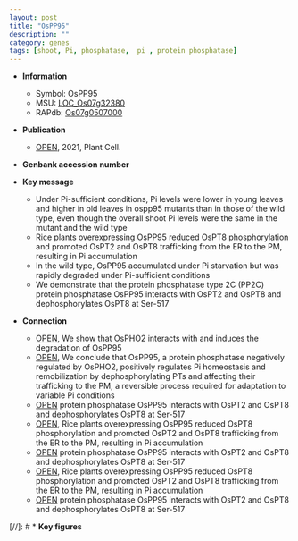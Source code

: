 ```yaml
---
layout: post
title: "OsPP95"
description: ""
category: genes
tags: [shoot, Pi, phosphatase,  pi , protein phosphatase]
---
```


* **Information**  
    + Symbol: OsPP95  
    + MSU: [LOC_Os07g32380](http://rice.plantbiology.msu.edu/cgi-bin/ORF_infopage.cgi?orf=LOC_Os07g32380)  
    + RAPdb: [Os07g0507000](http://rapdb.dna.affrc.go.jp/viewer/gbrowse_details/irgsp1?name=Os07g0507000)  

* **Publication**  
    + [OPEN](http://www.ncbi.nlm.nih.gov/pubmed?term=PROTEIN+PHOSPHATASE95+Regulates+Phosphate+Homeostasis+by+Affecting+Phosphate+Transporter+Trafficking+in+Rice[OPEN]%5BTitle%5D), 2021, Plant Cell.

* **Genbank accession number**  

* **Key message**  
    + Under Pi-sufficient conditions, Pi levels were lower in young leaves and higher in old leaves in ospp95 mutants than in those of the wild type, even though the overall shoot Pi levels were the same in the mutant and the wild type
    + Rice plants overexpressing OsPP95 reduced OsPT8 phosphorylation and promoted OsPT2 and OsPT8 trafficking from the ER to the PM, resulting in Pi accumulation
    + In the wild type, OsPP95 accumulated under Pi starvation but was rapidly degraded under Pi-sufficient conditions
    + We demonstrate that the protein phosphatase type 2C (PP2C) protein phosphatase OsPP95 interacts with OsPT2 and OsPT8 and dephosphorylates OsPT8 at Ser-517

* **Connection**  
    + [OPEN](http://www.ncbi.nlm.nih.gov/pubmed?term=PROTEIN+PHOSPHATASE95+Regulates+Phosphate+Homeostasis+by+Affecting+Phosphate+Transporter+Trafficking+in+Rice[OPEN]%5BTitle%5D),  We show that OsPHO2 interacts with and induces the degradation of OsPP95
    + [OPEN](http://www.ncbi.nlm.nih.gov/pubmed?term=PROTEIN+PHOSPHATASE95+Regulates+Phosphate+Homeostasis+by+Affecting+Phosphate+Transporter+Trafficking+in+Rice[OPEN]%5BTitle%5D),  We conclude that OsPP95, a protein phosphatase negatively regulated by OsPHO2, positively regulates Pi homeostasis and remobilization by dephosphorylating PTs and affecting their trafficking to the PM, a reversible process required for adaptation to variable Pi conditions
    + [OPEN](PP2C) protein phosphatase OsPP95 interacts with OsPT2 and OsPT8 and dephosphorylates OsPT8 at Ser-517
    + [OPEN](http://www.ncbi.nlm.nih.gov/pubmed?term=PROTEIN+PHOSPHATASE95+Regulates+Phosphate+Homeostasis+by+Affecting+Phosphate+Transporter+Trafficking+in+Rice[OPEN]%5BTitle%5D),  Rice plants overexpressing OsPP95 reduced OsPT8 phosphorylation and promoted OsPT2 and OsPT8 trafficking from the ER to the PM, resulting in Pi accumulation
    + [OPEN](PP2C) protein phosphatase OsPP95 interacts with OsPT2 and OsPT8 and dephosphorylates OsPT8 at Ser-517
    + [OPEN](http://www.ncbi.nlm.nih.gov/pubmed?term=PROTEIN+PHOSPHATASE95+Regulates+Phosphate+Homeostasis+by+Affecting+Phosphate+Transporter+Trafficking+in+Rice[OPEN]%5BTitle%5D),  Rice plants overexpressing OsPP95 reduced OsPT8 phosphorylation and promoted OsPT2 and OsPT8 trafficking from the ER to the PM, resulting in Pi accumulation
    + [OPEN](PP2C) protein phosphatase OsPP95 interacts with OsPT2 and OsPT8 and dephosphorylates OsPT8 at Ser-517

[//]: # * **Key figures**  


